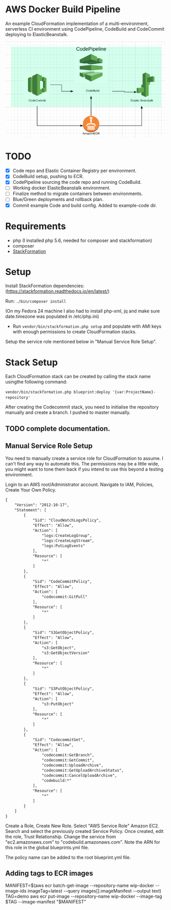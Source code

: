 # AWS Docker Build Pipeline
An example CloudFormation implementation of a multi-environment, serverless CI environment using CodePipeline, CodeBuild and CodeCommit deploying to ElasticBeanstalk.

![diagram](https://raw.githubusercontent.com/francis-io/aws-docker-build-pipeline/master/images/diagram.png)

# TODO
- [x] Code repo and Elastic Container Registry per environment.
- [x] CodeBuild setup, pushing to ECR.
- [x] CodePipeline sourcing the code repo and running CodeBuild.
- [ ] Working docker ElasticBeanstalk environment.
- [ ] Finalize method to migrate containers between environments.
- [ ] Blue/Green deployments and rollback plan.
- [x] Commit example Code and build config. Added to example-code dir.

# Requirements
* php (I installed php 5.6, needed for composer and stackformation)
* composer
* [StackFormation](https://stackformation.readthedocs.io/en/latest/GettingStarted/index.html)

# Setup
Install StackFormation dependencies:
(https://stackformation.readthedocs.io/en/latest/)

Run: `./bin/composer install`

(On my Fedora 24 machine I also had to install php-xml, jq and make sure date.timezone was populated in /etc/php.ini)

* Run `vendor/bin/stackformation.php setup` and populate with AMI keys with enough permissions to create CloudFormation stacks.

Setup the service role mentioned below in "Manual Service Role Setup".

# Stack Setup

Each CloudFormation stack can be created by calling the stack name usingthe following command:

```vendor/bin/stackformation.php blueprint:deploy '{var:ProjectName}-repository'```

After creating the Codecommit stack, you need to initialise the repository manually and create a branch. I pushed to master manually.

## TODO complete documentation.

## Manual Service Role Setup
You need to manually create a service role for CloudFormation to assume. I can't find any way to automate this. The permissions may be a little wide, you might want to tone them back if you intend to use this beyond a testing environment.

Login to an AWS root/Administrator account. Navigate to IAM, Policies, Create Your Own Policy. 

```
{
    "Version": "2012-10-17",
    "Statement": [
        {
            "Sid": "CloudWatchLogsPolicy",
            "Effect": "Allow",
            "Action": [
                "logs:CreateLogGroup",
                "logs:CreateLogStream",
                "logs:PutLogEvents"
            ],
            "Resource": [
                "*"
            ]
        },
        {
            "Sid": "CodeCommitPolicy",
            "Effect": "Allow",
            "Action": [
                "codecommit:GitPull"
            ],
            "Resource": [
                "*"
            ]
        },
        {
            "Sid": "S3GetObjectPolicy",
            "Effect": "Allow",
            "Action": [
                "s3:GetObject",
                "s3:GetObjectVersion"
            ],
            "Resource": [
                "*"
            ]
        },
        {
            "Sid": "S3PutObjectPolicy",
            "Effect": "Allow",
            "Action": [
                "s3:PutObject"
            ],
            "Resource": [
                "*"
            ]
        },
        {
            "Sid": "CodecommitGet",
            "Effect": "Allow",
            "Action": [
                "codecommit:GetBranch",
                "codecommit:GetCommit",
                "codecommit:UploadArchive",
                "codecommit:GetUploadArchiveStatus",
                "codecommit:CancelUploadArchive",
                "codebuild:*"
            ],
            "Resource": [
                "*"
            ]
        }
    ]
}
```
Create a Role, Create New Role. Select "AWS Service Role" Amazon EC2. Search and select the previously created Service Policy. Once created, edit the role, Trust Relationship. Change the service from "ec2.amazonaws.com" to "codebuild.amazonaws.com". Note the ARN for this role in the global blueprints.yml file.

The policy name can be added to the root blueprint.yml file.

## Adding tags to ECR images
MANIFEST=$(aws ecr batch-get-image --repository-name wip-docker --image-ids imageTag=latest --query images[].imageManifest --output text)
TAG=demo
aws ecr put-image --repository-name wip-docker --image-tag $TAG --image-manifest "$MANIFEST" 

